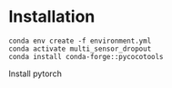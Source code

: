 # Installation


```
conda env create -f environment.yml
conda activate multi_sensor_dropout
conda install conda-forge::pycocotools
```

Install pytorch
